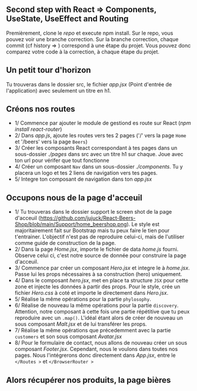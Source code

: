 ## Second step with React => Components, UseState, UseEffect and Routing

Premièrement, clone le *repo* et execute npm install.
Sur le repo, vous pouvez voir une branche correction. Sur la branche correction, chaque commit (cf history => ) correspond à une étape du projet. Vous pouvez donc comparez votre code à la correction, à chaque étape du projet.

## Un petit tour d'horizon
Tu trouveras dans le dossier src, le fichier *app.jsx* (Point d'entrée de l'application) avec seulement un titre en h1.

## Créons nos routes
- 1/ Commence par ajouter le module de gestiond es route sur React (*npm install react-router*)
- 2/ Dans *app.js*, ajoute les routes vers tes 2 pages ('/' vers la page `Home` et '/beers' vers la page `Beers`)
- 3/ Créer les composants React correspondant à tes pages dans un sous-dossier *./pages* dans src avec un titre h1 sur chaque. Joue avec ton url pour vérifer que tout fonctionne
- 4/ Créer un composant `Nav` dans un sous-dossier *./components*. Tu y placera un logo et tes 2 liens de navigation vers tes pages.
- 5/ Integre ton composant de navigation dans ton *app.jsx*

## Occupons nous de la page d'acceuil
- 1/ Tu trouveras dans le dossier support le screen shot de la page d'acceuil (https://github.com/jujuck/React-Beers-Shop/blob/main/Support/home_beershop.png). Le style est majoritairement fait sur Bootstrap mais tu peux faire le tien pour t'entrainer. L'objectif n'est pas de reproduire celui-ci, mais de l'utiliser comme guide de construction de la page.
- 2/ Dans la page *Home.jsx*, importe le fichier de data *home.js* fourni. Observe celui ci, c'est notre source de donnée pour construire la page d'acceuil.
- 3/ Commence par créer un composant *Hero.jsx* et integre le à *home.jsx*. Passe lui les props nécessaires à sa construction (hero) uniquement.
- 4/ Dans le composant *hero.jsx*, met en place ta structure `JSX` pour cette zone et injecte les données à partir des props. Pour le style, crée un fichier *Hero.css* à coté et importe le directement dans *Hero.jsx*.
- 5/ Réalise la même opérations pour la partie `phylosophy`.
- 6/ Réalise de nouveau la même opérations pour la partie `discovery`. Attention, notre composant à cette fois une partie répétitive que tu peux reproduire avec un `.map()`. L'idéal étant alors de créer de nouveau un sous composant *Malt.jsx* et de lui transférer les props.
- 7/ Réalise la même opérations que précedemment avec la partie `customers` et son sous composant *Avatar.jsx*
- 8/ Pour le formulaire de contact, nous allons de nouveau créer un sous composant *Footer.jsx*. Cependant, nous le voulons dans toutes nos pages. Nous l'intégrerons donc directement dans *App.jsx*, entre le `</Routes >` et `</BrowserRouter >`

## Alors récupérer nos produits, la page bières

